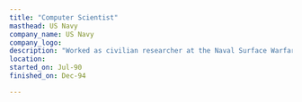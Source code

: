 ```yaml
---
title: "Computer Scientist"
masthead: US Navy
company_name: US Navy
company_logo: 
description: "Worked as civilian researcher at the Naval Surface Warfare Center in White Oak, MD (which later moved to Dahlgren, VA). Developed C++ software on a team project. C++ application was for ground-based UNIX workstations to perform simulation and testing of ship-based computer software and hardware.   Developed MS-Windows and OSF Motif software tools in C++ and Borland Pascal to perform reverse engineering and analysis of over fifty megabytes of code and data used on AEGIS-class cruisers and destroyers. Required complete database analysis and design specifications, communication with end-users, downsizing to client/server paradigm, programming the software, and documentation.  Enhanced programs in FORTRAN and C to support underwater (submarine) vessel simulation projects. Worked on MARS project for support of low-level networking  to enhance war games and hi-res 3D graphics for fleet combat simulation programs.  Wrote and had published technical reports and highlights. Served as chairman of the OOP subcommittee of the Navy Next Generation Computer Resources group."
location: 
started_on: Jul-90
finished_on: Dec-94

---
```

